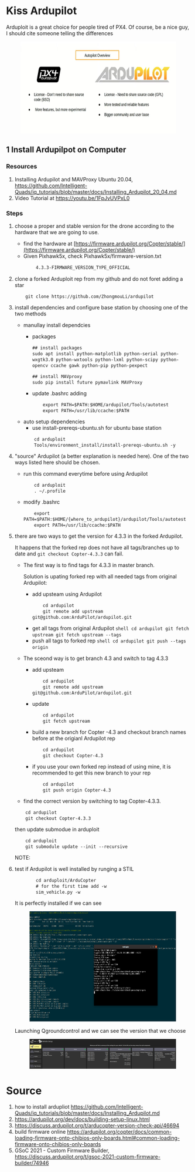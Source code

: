 # Kiss Ardupilot
Arduploit is a great choice for people tired of PX4. Of course, be a nice guy, I should cite someone telling the differences

<figure>
    <img src="8_Arduploit/Arduploit_PX4.png"
         height="250">
</figure>

## 1 Install Ardupilpot on Computer
### Resources
1. Installing Ardupilot and MAVProxy Ubuntu 20.04, https://github.com/Intelligent-Quads/iq_tutorials/blob/master/docs/Installing_Ardupilot_20_04.md
2. Video Tutorial at https://youtu.be/1FpJvUVPxL0

### Steps
1. choose a proper and stable version for the drone according to the hardware that we are going to use.
    - find the hardware at [https://firmware.ardupilot.org/Copter/stable/](https://firmware.ardupilot.org/Copter/stable/)
    - Given Pixhawk5x, check Pixhawk5x/firmware-version.txt
    ```txt
            4.3.3-FIRMWARE_VERSION_TYPE_OFFICIAL
    ```
2. clone a forked Arduploit rep from my github and do not foret adding a star
    ```git
        git clone https://github.com/ZhongmouLi/ardupilot
    ```

3. install dependencies and configure base station by choosing one of the two methods
    - manullay install dependcies
        - packages

            ```shell
            ## install packages
            sudo apt install python-matplotlib python-serial python-wxgtk3.0 python-wxtools python-lxml python-scipy python-opencv ccache gawk python-pip python-pexpect
            ```

            ```shell
            ## install MAVproxy
            sudo pip install future pymavlink MAVProxy
            ```
        - update .bashrc adding
            ```shell
                export PATH=$PATH:$HOME/ardupilot/Tools/autotest
                export PATH=/usr/lib/ccache:$PATH
            ```
    - auto setup dependencies
        - use install-prereqs-ubuntu.sh for ubuntu base station
        ```shell                   
            cd arduploit
            Tools/environment_install/install-prereqs-ubuntu.sh -y
        ```
4. "source" Ardupilot (a better explanation is needed here). One of the two ways listed here should be chosen.
    - run this command everytime before using Ardupilot
        ```shell
            cd arduploit
            . ~/.profile
        ```   
    - modify .bashrc
        ```shell
            export PATH=$PATH:$HOME/{where_to_ardupilot}/ardupilot/Tools/autotest 
            export PATH=/usr/lib/ccache:$PATH
        ```
5. there are two ways to get the version for 4.3.3 in the forked Ardupilot.

    It happens that the forked rep does not have all tags/branches up to date and ```git checkout Copter-4.3.3``` can fail.

    - The first way is to find tags for 4.3.3 in master branch.
    
        Solution is upating forked rep with all needed tags from original Ardupilot:
        - add upsteam using Ardupilot
            ```shell
                cd ardupilot
                git remote add upstream git@github.com:ArduPilot/ardupilot.git
            ```
        - get all tags from original Ardupilot
                ```shell
                cd ardupilot
                git fetch upstream
                git fetch upstream --tags
                ```    
        - push all tags to forked rep
                ```shell
                cd ardupilot
                git push --tags origin 
                ```       
    - The sceond way is to get branch 4.3 and switch to tag 4.3.3
        - add upsteam
            ```shell
                cd ardupilot
                git remote add upstream git@github.com:ArduPilot/ardupilot.git
            ```
        - update 
            ```shell
                cd ardupilot
                git fetch upstream
            ```        
        - build a new branch for Copter -4.3 and checkout branch names before at the origianl Ardupilot rep
            ```shell
                cd ardupilot
                git checkout Copter-4.3
            ```   
        - if you use your own forked rep instead of using mine, it is recommended to get this new branch to your rep
            ```shell
                cd ardupilot
                git push origin Copter-4.3
            ```             
    - find the correct version by switching to tag Copter-4.3.3.     
    ```shell
        cd ardupilot
        git checkout Copter-4.3.3
    ```
    then update submodue in arduploit

    ```shell
        cd arduploit
        git submodule update --init --recursive
    ```        

    NOTE: 
    
    
    

6. test if Ardupilot is well installed by runging a STIL

    ```shell
            cd arduploit/ArduCopter
            # for the first time add -w
            sim_vehicle.py -w
    ```
    It is perfectly installed if we can see 
    <figure>
        <img src="8_Arduploit/arduploit_simu_test.png"
            height="300">
    </figure>

    Launching Qgroundcontrol and we can see the version that we choose
    <figure>
        <img src="8_Arduploit/Ardu_sim_Q.png">
    </figure>








# Source
1. how to install ardupliot
https://github.com/Intelligent-Quads/iq_tutorials/blob/master/docs/Installing_Ardupilot.md
2. https://ardupilot.org/dev/docs/building-setup-linux.html
3. https://discuss.ardupilot.org/t/arducopter-version-check-api/46694
4. build firmware online https://ardupilot.org/copter/docs/common-loading-firmware-onto-chibios-only-boards.html#common-loading-firmware-onto-chibios-only-boards
5. GSoC 2021 - Custom Firmware Builder, https://discuss.ardupilot.org/t/gsoc-2021-custom-firmware-builder/74946